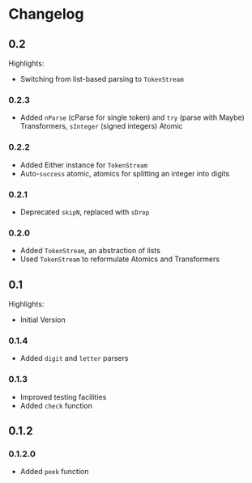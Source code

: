 # Changelog

## 0.2

Highlights:

* Switching from list-based parsing to `TokenStream`

### 0.2.3

* Added `nParse` (cParse for single token) and `try` (parse with Maybe) Transformers, `sInteger` (signed integers) Atomic

### 0.2.2

* Added Either instance for `TokenStream`
* Auto-`success` atomic, atomics for splitting an integer into digits

### 0.2.1

* Deprecated `skipN`, replaced with `sDrop` 

### 0.2.0

* Added `TokenStream`, an abstraction of lists
* Used `TokenStream` to reformulate Atomics and Transformers

## 0.1

Highlights:

* Initial Version

### 0.1.4

* Added `digit` and `letter` parsers

### 0.1.3

* Improved testing facilities
* Added `check` function

## 0.1.2

### 0.1.2.0

* Added `peek` function